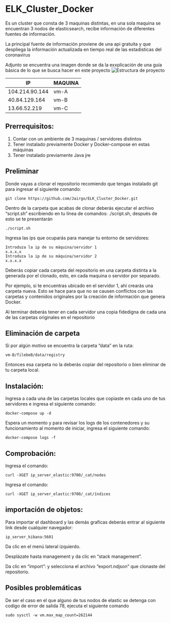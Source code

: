 # ELK_Cluster_Docker
Es un cluster que consta de 3 maquinas distintas, en una sola maquina se encuentran 3 nodos de elasticsearch, recibe informaciòn de diferentes fuentes de información.

La principal fuente de información proviene de una api gratuita y que despliega la información actualizada en tiempo real de las estadisticas del coronavirus

Adjunto se encuentra una imagen donde se da la exxplicación de una guía básica de lo que se busca hacer en este proyecto
![Estructura de proyecto](./Elk_Docker_Diagram.png.png)

| IP | MAQUINA |
| ------------- | ------------- |
| 104.214.90.144  | vm-A   |
| 40.84.129.164  | vm-B  |
| 13.66.52.219  | vm-C  |

## Prerrequisitos:

1. Contar con un ambiente de 3 maquinas / servidores distintos
2. Tener instalado previamente Docker y Docker-compose en estas máquinas
3. Tener instalado previamente Java jre

## Preliminar
Donde vayas a clonar el repositorio recomiendo que tengas instalado git para ingresar el siguiente comando:
```
git clone https://github.com/Jairgo/ELK_Cluster_Docker.git
```
Dentro de la carpeta que acabas de clonar deberás ejecutar el archivo “script.sh” escribiendo en tu línea de comandos: ./script.sh, después de esto se te presentarán
```
./script.sh
```

Ingresa las ips que ocuparás para manejar tu entorno de servidores:
```
Introduza la ip de su máquina/servidor 1
x.x.x.x
Introduza la ip de su máquina/servidor 2
x.x.x.x
```
Deberás copiar cada carpeta del repositorio en una carpeta distinta a la generada por el clonado, esto, en cada maquina o servidor por separado.

Por ejemplo, si te encuentras ubicado en el servidor 1, ahí crearás una carpeta nueva.
Esto se hace para que no se causen conflictos con las carpetas y contenidos originales por la creación de información que genera Docker.

Al terminar deberás tener en cada servidor una copia fidedigna de cada una de las carpetas originales en el repositorio

## Eliminación de carpeta

Si por algún motivo se encuentra la carpeta “data” en la ruta:
```
vm-B/filebeB/data/registry
```
Entonces esa carpeta no la deberás copiar del repositorio o bien eliminar de tu carpeta local.

## Instalación:

Ingresa a cada una de las carpetas locales que copiaste en cada uno de tus servidores e ingresa el siguiente comando:
```
docker-compose up -d
```
Espera un momento y para revisar los logs de los contenedores y su funcionamiento al momento de iniciar, ingresa el siguiente comando:
```
docker-compose logs -f
```
## Comprobación:

Ingresa el comando:
```
curl -XGET ip_server_elastic:9700/_cat/nodes
```
Ingresa el comando: 
```
curl -XGET ip_server_elastic:9700/_cat/índices
```

## importación de objetos:
Para importar el dashboard y las demás graficas deberás entrar al siguiente link desde cualquier navegador:
```
ip_server_kibana:5601
```
Da clic en el menú lateral izquierdo.

Desplázate hasta management y da clic en “stack management”.

Da clic en “import”: y selecciona el archivo “export.ndjson” que clonaste del repositorio.


## Posibles problemáticas
De ser el caso en el que alguno de tus nodos de elastic se detenga con codigo de error de salida 78, ejecuta el siguiente comando
```
sudo sysctl -w vm.max_map_count=262144
```
